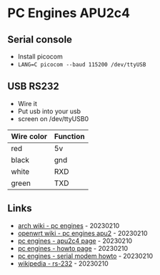 # PC Engines APU2c4

## Serial console

* Install picocom
* `LANG=C picocom --baud 115200 /dev/ttyUSB`

## USB RS232

* Wire it
* Put usb into your usb
* screen on /dev/ttyUSB0

| Wire color | Function |
| --- | --- |
| red | 5v |
| black | gnd |
| white | RXD |
| green | TXD |

## Links

* [arch wiki - pc engines](https://wiki.archlinux.org/title/PC_Engines) - 20230210
* [openwrt wiki - pc engines apu2](https://openwrt.org/toh/pcengines/apu2) - 20230210
* [pc engines - apu2c4 page](https://www.pcengines.ch/apu2c4.htm) - 20230210
* [pc engines - howto page](https://pcengines.ch/howto.htm) - 20230210
* [pc engines - serial modem howto](https://www.pcengines.ch/ht_com.htm) - 20230210
* [wikipedia - rs-232](https://en.wikipedia.org/wiki/RS-232) - 20230210

